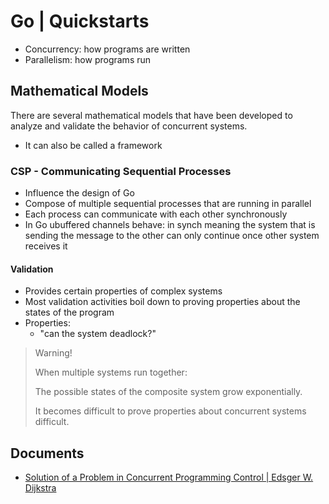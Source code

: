 # Go | Quickstarts
- Concurrency: how programs are written
- Parallelism: how programs run

## Mathematical Models
There are several mathematical models that have been developed to analyze and validate the behavior of concurrent systems.
- It can also be called a framework
### CSP - Communicating Sequential Processes
- Influence the design of Go
- Compose of multiple sequential processes that are running in parallel
- Each process can communicate with each other synchronously
- In Go ubuffered channels behave: in synch meaning the system that is sending the message to the other can only continue once other system receives it
#### Validation
- Provides certain properties of complex systems
- Most validation activities boil down to proving properties about the states of the program
- Properties: 
  - "can the system deadlock?"

> Warning!
>
> When multiple systems run together:
> 
> The possible states of the composite system grow exponentially.
>
> It becomes difficult to prove properties about concurrent systems difficult.

## Documents
- [Solution of a Problem in Concurrent Programming Control | Edsger W. Dijkstra](./Documents/dijkstra.pdf)
